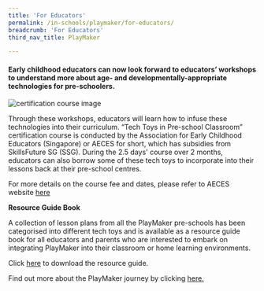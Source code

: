 ```yaml
---
title: 'For Educators'
permalink: /in-schools/playmaker/for-educators/
breadcrumb: 'For Educators'
third_nav_title: PlayMaker

---
```



#### Early childhood educators can now look forward to educators’ workshops to understand more about age- and developmentally-appropriate technologies for pre-schoolers.

![certification course image](/images/in-schools/playmaker/certification-course/playmaker-certification-course.jpg)

Through these workshops, educators will learn how to infuse these technologies into their curriculum. “Tech Toys in Pre-school Classroom” certification course is conducted by the Association for Early Childhood Educators (Singapore) or AECES for short, which has subsidies from SkillsFuture SG (SSG). During the 2.5 days' course over 2 months, educators can also borrow some of these tech toys to incorporate into their lessons back at their pre-school centres. 

For more details on the course fee and dates, please refer to AECES website <a href="https://www.aeces.org/programmes-project/continuing-education-programme/" target="_blank">here</a>

**Resource Guide Book**

A collection of lesson plans from all the PlayMaker pre-schools has been categorised into different tech toys and is available as a resource guide book for all educators and parents who are interested to embark on integrating PlayMaker into their classroom or home learning environments. 

Click [here](/files/playmaker/PlayMaker-Resource-Guidebook.pdf) to download the resource guide.

Find out more about the PlayMaker journey by clicking [here.](/in-schools/playmaker/our-journey/)
